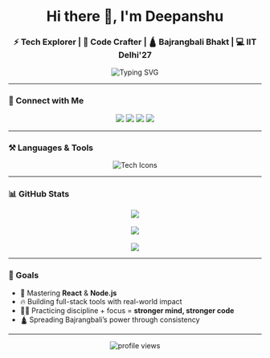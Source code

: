 <h1 align="center">Hi there 👋, I'm Deepanshu</h1>
<h3 align="center">⚡ Tech Explorer | 🧠 Code Crafter | 🛕 Bajrangbali Bhakt | 💻 IIT Delhi'27</h3>

<p align="center">
  <img src="https://readme-typing-svg.demolab.com?font=Fira+Code&size=22&duration=3000&pause=1000&center=true&vCenter=true&width=700&lines=Energy+Engineer+%7C+Web+Developer;DSA+Enthusiast+%7C+Full+Stack+in+Progress;Fueled+by+Focus+%26+Bajrangbali's+Power" alt="Typing SVG" />
</p>

---

### 🔗 Connect with Me
<p align="center">
  <a href="mailto:deepanshu210306@gmail.com"><img src="https://img.shields.io/badge/Gmail-D14836?style=for-the-badge&logo=gmail&logoColor=white"/></a>
  <a href="https://linkedin.com/in/deepanshu-63038328b/"><img src="https://img.shields.io/badge/LinkedIn-0A66C2?style=for-the-badge&logo=linkedin&logoColor=white"/></a>
  <a href="https://x.com/Deep_hisariya?t=bBEinKyOuIS-PZn4KtpdSQ&s=09"><img src="https://img.shields.io/badge/Twitter-1DA1F2?style=for-the-badge&logo=twitter&logoColor=white"/></a>
  <a href="https://www.instagram.com/deep_hisariya?igsh=dWQ4Z2U0bzRpajZo"><img src="https://img.shields.io/badge/Instagram-E4405F?style=for-the-badge&logo=instagram&logoColor=white"/></a>
</p>

---

### ⚒️ Languages & Tools
<p align="center">
  <img src="https://skillicons.dev/icons?i=c,cpp,python,js,html,css,react,nodejs,git,figma,vscode,linux,mysql" alt="Tech Icons" />
</p>

---

### 📊 GitHub Stats
<p align="center">
  <img src="https://github-readme-streak-stats.herokuapp.com/?user=deepanshu210306&theme=radical&border_radius=10"/>
  <br><br>
  <img src="https://github-readme-stats.vercel.app/api?username=deepanshu210306&show_icons=true&theme=tokyonight"/>
  <br><br>
  <img src="https://github-readme-stats.vercel.app/api/top-langs/?username=deepanshu210306&layout=compact&theme=tokyonight"/>
</p>

---

### 🚀 Goals
- 🌱 Mastering **React** & **Node.js**
- 🔥 Building full-stack tools with real-world impact
- 🧘‍♂️ Practicing discipline + focus = **stronger mind, stronger code**
- 🛕 Spreading Bajrangbali’s power through consistency

---

<p align="center">
  <img src="https://komarev.com/ghpvc/?username=deepanshu210306&style=for-the-badge" alt="profile views"/>
</p>
